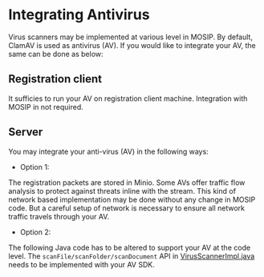 # Integrating Antivirus

Virus scanners may be implemented at various level in MOSIP.  By default, ClamAV is used as antivirus (AV). If you would like to integrate your AV, the same can be done as below: 

## Registration client
It sufficies to run your AV on registration client machine.  Integration with MOSIP in not required.

## Server 
You may integrate your anti-virus (AV) in the following ways:

* Option 1:

The registration packets are stored in Minio.  Some AVs offer traffic flow analysis to protect against threats inline with the stream. This kind of network based implementation may be done without any change in MOSIP code. But a careful setup of network is necessary to ensure all network traffic travels through your AV.

* Option 2:

The following Java code has to be altered to support your AV at the code level. The `scanFile/scanFolder/scanDocument` API in [VirusScannerImpl.java](src/main/java/io/mosip/kernel/virusscanner/clamav/impl/VirusScannerImpl.java) needs to be implemented with your AV SDK. 
